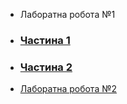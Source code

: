 * Лаборатна робота №1
* ### [Частина 1](https://hok405.github.io/Computer_Graphics_And_Multimedia/lab1/index1.html)
* ### [Частина 2](https://hok405.github.io/Computer_Graphics_And_Multimedia/lab1/index2.html)

* [Лаборатна робота №2](https://hok405.github.io/Computer_Graphics_And_Multimedia/lab2)
